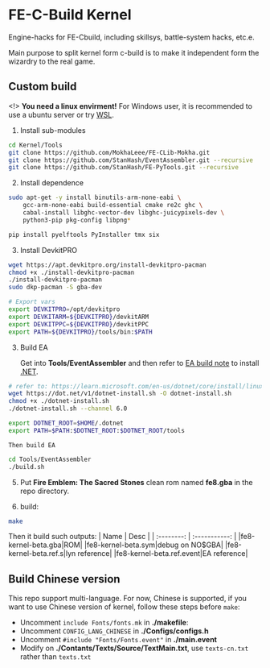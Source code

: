 # FE-C-Build Kernel

Engine-hacks for FE-Cbuild, including skillsys, battle-system hacks, etc.e.

Main purpose to split kernel form c-build is to make it independent form the wizardry to the real game.

## Custom build

<!>
**You need a linux envirment!**
For Windows user, it is recommended to use a ubuntu server or try [WSL](https://learn.microsoft.com/en-us/windows/wsl/install).

1. Install sub-modules

```bash
cd Kernel/Tools
git clone https://github.com/MokhaLeee/FE-CLib-Mokha.git
git clone https://github.com/StanHash/EventAssembler.git --recursive
git clone https://github.com/StanHash/FE-PyTools.git --recursive
```

2. Install dependence

```bash
sudo apt-get -y install binutils-arm-none-eabi \
    gcc-arm-none-eabi build-essential cmake re2c ghc \
    cabal-install libghc-vector-dev libghc-juicypixels-dev \
    python3-pip pkg-config libpng*

pip install pyelftools PyInstaller tmx six
```

3. Install DevkitPRO

```bash
wget https://apt.devkitpro.org/install-devkitpro-pacman
chmod +x ./install-devkitpro-pacman
./install-devkitpro-pacman
sudo dkp-pacman -S gba-dev

# Export vars
export DEVKITPRO=/opt/devkitpro
export DEVKITARM=${DEVKITPRO}/devkitARM
export DEVKITPPC=${DEVKITPRO}/devkitPPC
export PATH=${DEVKITPRO}/tools/bin:$PATH
```

3. Build EA

    Get into **Tools/EventAssembler** and then refer to [EA build note](https://github.com/StanHash/EventAssembler) to install [.NET](https://learn.microsoft.com/en-us/dotnet/core/install/linux-ubuntu).

```bash
# refer to: https://learn.microsoft.com/en-us/dotnet/core/install/linux-scripted-manual#scripted-install
wget https://dot.net/v1/dotnet-install.sh -O dotnet-install.sh
chmod +x ./dotnet-install.sh
./dotnet-install.sh --channel 6.0

export DOTNET_ROOT=$HOME/.dotnet
export PATH=$PATH:$DOTNET_ROOT:$DOTNET_ROOT/tools
```

    Then build EA

```bash
cd Tools/EventAssembler
./build.sh
```

5. Put **Fire Emblem: The Sacred Stones** clean rom named **fe8.gba** in the repo directory.

4. build:

```bash
make
```

Then it build such outputs:
| Name      	| Desc 			|
| :--------:	| :-----------:	|
|fe8-kernel-beta.gba|ROM|
|fe8-kernel-beta.sym|debug on NO$GBA|
|fe8-kernel-beta.ref.s|lyn reference|
|fe8-kernel-beta.ref.event|EA reference|


## Build Chinese version

This repo support multi-language. For now, Chinese is supported, if you want to use Chinese version of kernel, follow these steps before `make`:

- Uncomment `include Fonts/fonts.mk` in **./makefile**:
- Uncomment `CONFIG_LANG_CHINESE` in **./Configs/configs.h**
- Uncomment `#include "Fonts/Fonts.event"` in **./main.event**
- Modify on **./Contants/Texts/Source/TextMain.txt**, use `texts-cn.txt` rather than `texts.txt`
